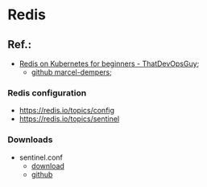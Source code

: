 # Redis

## Ref.:
- [Redis on Kubernetes for beginners - ThatDevOpsGuy](https://www.youtube.com/watch?v=JmCn7k0PlV4&ab_channel=ThatDevOpsGuy);
  - [github marcel-dempers](https://github.com/marcel-dempers/docker-development-youtube-series/tree/master/storage/redis);

### Redis configuration
- https://redis.io/topics/config
- https://redis.io/topics/sentinel


### Downloads
- sentinel.conf
  - [download](https://download.redis.io/redis-stable/sentinel.conf)
  - [github](https://github.com/redis/redis/blob/unstable/sentinel.conf)
